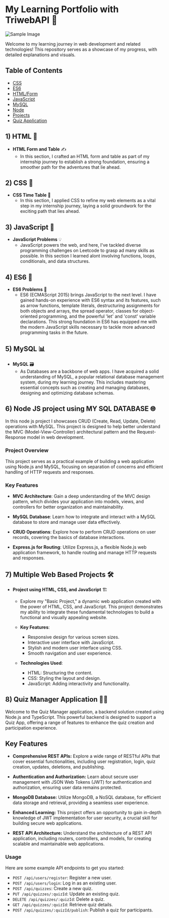 # My Learning Portfolio with TriwebAPI 🚀

![Sample Image]([https://github.com/your-username/your-repo/blob/main/images/sample-image.png](https://github.com/haiderBukhari/Triweb-Learn/blob/main/triwebimage/WhatsApp%20Image%202023-08-09%20at%2022.51.22.jpg))

Welcome to my learning journey in web development and related technologies! This repository serves as a showcase of my progress, with detailed explanations and visuals.

## Table of Contents

- [CSS](#css)
- [ES6](#es6)
- [HTML/Form](#htmlform)
- [JavaScript](#javascript)
- [MySQL](#mysql)
- [Node](#node)
- [Projects](#projects)
- [Quiz Application](#quiz-application)

## 1) HTML 📝

- **HTML Form and Table** ✍️
  - In this section, I crafted an HTML form and table as part of my internship journey to establish a strong foundation, ensuring a smoother path for the adventures that lie ahead.


## 2) CSS 🎨

- **CSS Time Table** 📅
  - In this section, I applied CSS to refine my web elements as a vital step in my internship journey, laying a solid groundwork for the exciting path that lies ahead.

## 3) JavaScript 🚀

- **JavaScript Problems** 💡
  - JavaScript powers the web, and here, I've tackled diverse programming challenges on Leetcode to grasp ad many skills as possible. In this section I learned alont involving functions, loops, conditionals, and data structures.


## 4) ES6 🚀

- **ES6 Problems** 🌟
  - ES6 (ECMAScript 2015) brings JavaScript to the next level. I have gained hands-on experience with ES6 syntax and its features, such as arrow functions, template literals, destructuring assignments for both objects and arrays, the spread operator, classes for object-oriented programming, and the powerful 'let' and 'const' variable declarations. This strong foundation in ES6 has equipped me with the modern JavaScript skills necessary to tackle more advanced programming tasks in the future.


## 5) MySQL 📊

- **MySQL** 🗃️
  - As Databases are a backbone of web apps. I have acquired a solid understanding of MySQL, a popular relational database management system, during my learning journey. This includes mastering essential concepts such as creating and managing databases, designing and optimizing database schemas.

## 6) Node JS project using MY SQL DATABASE 🌐

In this node js project I showcases CRUD (Create, Read, Update, Delete) operations with MySQL. This project is designed to help better understand the MVC (Model-View-Controller) architectural pattern and the Request-Response model in web development.

### Project Overview

This project serves as a practical example of building a web application using Node.js and MySQL, focusing on separation of concerns and efficient handling of HTTP requests and responses.

### Key Features

- **MVC Architecture**: Gain a deep understanding of the MVC design pattern, which divides your application into models, views, and controllers for better organization and maintainability.

- **MySQL Database**: Learn how to integrate and interact with a MySQL database to store and manage user data effectively.

- **CRUD Operations**: Explore how to perform CRUD operations on user records, covering the basics of database interactions.

- **Express.js for Routing**: Utilize Express.js, a flexible Node.js web application framework, to handle routing and manage HTTP requests and responses.


## 7) Multiple Web Based Projects 🛠️

- **Project using HTML, CSS, and JavaScript** 🏗️
  - Explore my "Basic Project," a dynamic web application created with the power of HTML, CSS, and JavaScript. This project demonstrates my ability to integrate these fundamental technologies to build a functional and visually appealing website.

  - **Key Features**:
    - Responsive design for various screen sizes.
    - Interactive user interface with JavaScript.
    - Stylish and modern user interface using CSS.
    - Smooth navigation and user experience.

  - **Technologies Used**:
    - HTML: Structuring the content.
    - CSS: Styling the layout and design.
    - JavaScript: Adding interactivity and functionality.

## 8) Quiz Manager Application 🧠🔧

Welcome to the Quiz Manager application, a backend solution created using Node.js and TypeScript. This powerful backend is designed to support a Quiz App, offering a range of features to enhance the quiz creation and participation experience.


## Key Features

- **Comprehensive REST APIs:** Explore a wide range of RESTful APIs that cover essential functionalities, including user registration, login, quiz creation, updates, deletions, and publishing.

- **Authentication and Authorization:** Learn about secure user management with JSON Web Tokens (JWT) for authentication and authorization, ensuring user data remains protected.

- **MongoDB Database:** Utilize MongoDB, a NoSQL database, for efficient data storage and retrieval, providing a seamless user experience.

- **Enhanced Learning:** This project offers an opportunity to gain in-depth knowledge of JWT implementation for user security, a crucial skill for building secure web applications.

- **REST API Architecture:** Understand the architecture of a REST API application, including routers, controllers, and models, for creating scalable and maintainable web applications.

### Usage

Here are some example API endpoints to get you started:

- `POST /api/users/register`: Register a new user.
- `POST /api/users/login`: Log in as an existing user.
- `POST /api/quizzes`: Create a new quiz.
- `PUT /api/quizzes/:quizId`: Update an existing quiz.
- `DELETE /api/quizzes/:quizId`: Delete a quiz.
- `GET /api/quizzes/:quizId`: Retrieve quiz details.
- `POST /api/quizzes/:quizId/publish`: Publish a quiz for participants.

